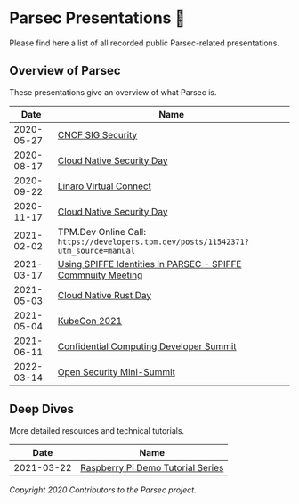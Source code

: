 # Parsec Presentations 🎦

Please find here a list of all recorded public Parsec-related presentations.

## Overview of Parsec

These presentations give an overview of what Parsec is.

| Date       | Name                                                                                         |
|------------|----------------------------------------------------------------------------------------------|
| 2020-05-27 | [CNCF SIG Security](https://youtu.be/3kazjTMm-bs)                                            |
| 2020-08-17 | [Cloud Native Security Day](https://youtu.be/bYFQXcPSf0I)                                    |
| 2020-09-22 | [Linaro Virtual Connect](https://youtu.be/GqiISmXO_78)                                       |
| 2020-11-17 | [Cloud Native Security Day](https://youtu.be/-I_rCKMyY7Y)                                    |
| 2021-02-02 | TPM.Dev Online Call: `https://developers.tpm.dev/posts/11542371?utm_source=manual`           |
| 2021-03-17 | [Using SPIFFE Identities in PARSEC - SPIFFE Commnuity Meeting](https://youtu.be/ahJnTRTJG0A) |
| 2021-05-03 | [Cloud Native Rust Day](https://youtu.be/49cXCDLALYY)                                        |
| 2021-05-04 | [KubeCon 2021](https://youtu.be/G-MvFqkVJTI)                                                 |
| 2021-06-11 | [Confidential Computing Developer Summit](https://youtu.be/mmTpzRVeSoQ)                      |
| 2022-03-14 | [Open Security Mini-Summit](https://www.youtube.com/watch?v=JNaMTZI5Fp8)                     |

## Deep Dives

More detailed resources and technical tutorials.

| Date       | Name                                                                                                          |
|------------|---------------------------------------------------------------------------------------------------------------|
| 2021-03-22 | [Raspberry Pi Demo Tutorial Series](https://www.youtube.com/playlist?list=PLKjl7IFAwc4S7WQqqphCsyy6DPDxJ2Skg) |


*Copyright 2020 Contributors to the Parsec project.*

